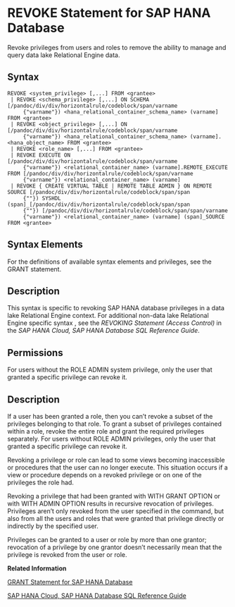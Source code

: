 <!-- loio1ef5b722034040b99df6c8d44a5e93e8 -->

# REVOKE Statement for SAP HANA Database

Revoke privileges from users and roles to remove the ability to manage and query data lake Relational Engine data.



<a name="loio1ef5b722034040b99df6c8d44a5e93e8__sql_revoke_1sql_revoke_syntax"/>

## Syntax

```
REVOKE <system_privilege> [,...] FROM <grantee>
 | REVOKE <schema_privilege> [,...] ON SCHEMA [/pandoc/div/div/horizontalrule/codeblock/span/varname
     {"varname"}) <hana_relational_container_schema_name> (varname] FROM <grantee>
 | REVOKE <object_privilege> [,...] ON [/pandoc/div/div/horizontalrule/codeblock/span/varname
     {"varname"}) <hana_relational_container_schema_name> (varname].<hana_object_name> FROM <grantee>
 | REVOKE <role_name> [,...] FROM <grantee>
 | REVOKE EXECUTE ON [/pandoc/div/div/horizontalrule/codeblock/span/varname
     {"varname"}) <relational_container_name> (varname].REMOTE_EXECUTE FROM [/pandoc/div/div/horizontalrule/codeblock/span/varname
     {"varname"}) <relational_container_name> (varname]
 | REVOKE { CREATE VIRTUAL TABLE | REMOTE TABLE ADMIN } ON REMOTE SOURCE [/pandoc/div/div/horizontalrule/codeblock/span/span
     {""}) SYSHDL (span]_[/pandoc/div/div/horizontalrule/codeblock/span/span
     {""}) [/pandoc/div/div/horizontalrule/codeblock/span/span/varname
     {"varname"}) <relational_container_name> (varname] (span]_SOURCE FROM <grantee>
```



<a name="loio1ef5b722034040b99df6c8d44a5e93e8__sql_revoke_1sql_revoke_syntax_elements"/>

## Syntax Elements

For the definitions of available syntax elements and privileges, see the GRANT statement.



<a name="loio1ef5b722034040b99df6c8d44a5e93e8__sql_grant_1sql_grant_description"/>

## Description

This syntax is specific to revoking SAP HANA database privileges in a data lake Relational Engine context. For additional non-data lake Relational Engine specific syntax , see the *REVOKING Statement \(Access Control\)* in the *SAP HANA Cloud, SAP HANA Database SQL Reference Guide*.



<a name="loio1ef5b722034040b99df6c8d44a5e93e8__section_jb3_ktc_pbb"/>

## Permissions

For users without the ROLE ADMIN system privilege, only the user that granted a specific privilege can revoke it.



<a name="loio1ef5b722034040b99df6c8d44a5e93e8__section_tmt_qvy_ddb"/>

## Description

If a user has been granted a role, then you can’t revoke a subset of the privileges belonging to that role. To grant a subset of privileges contained within a role, revoke the entire role and grant the required privileges separately. For users without ROLE ADMIN privileges, only the user that granted a specific privilege can revoke it.

Revoking a privilege or role can lead to some views becoming inaccessible or procedures that the user can no longer execute. This situation occurs if a view or procedure depends on a revoked privilege or on one of the privileges the role had.

Revoking a privilege that had been granted with WITH GRANT OPTION or with WITH ADMIN OPTION results in recursive revocation of privileges. Privileges aren’t only revoked from the user specified in the command, but also from all the users and roles that were granted that privilege directly or indirectly by the specified user.

Privileges can be granted to a user or role by more than one grantor; revocation of a privilege by one grantor doesn’t necessarily mean that the privilege is revoked from the user or role.

**Related Information**  


[GRANT Statement for SAP HANA Database](grant-statement-for-sap-hana-database-ee1648d.md "Grant privileges to users and roles to manage and query data lake Relational Engine data.")

[SAP HANA Cloud, SAP HANA Database SQL Reference Guide](https://help.sap.com/viewer/c1d3f60099654ecfb3fe36ac93c121bb/cloud/en-US)

